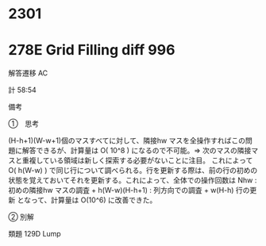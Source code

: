 # 2301

# 278E Grid Filling   diff 996

解答遷移 AC

計 58:54

備考

➀　思考

(H-h+1)(W-w+1)個のマスすべてに対して、隣接hw マスを全操作すればこの問題に解答できるが、計算量は O( 10^8 ) になるので不可能。⇒ 次のマスの隣接マスと重複している領域は新しく探索する必要がないことに注目。 これによって O( h(W-w) ) で同じ行について調べられる。行を更新する際は、前の行の初めの状態を覚えておいてそれを更新する。これによって、全体での操作回数は Nhw : 初めの隣接hw マスの調査 + h(W-w)(H-h+1) : 列方向での調査 + w(H-h) 行の更新 となって、計算量は O(10^6) に改善できた。

➁ 別解

類題 129D Lump
